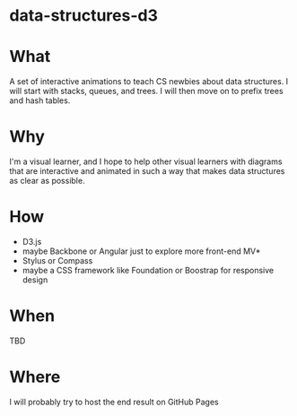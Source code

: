 data-structures-d3
==================

# What

A set of interactive animations to teach CS newbies about data structures. I will start with stacks, queues, and trees. I will then move on to prefix trees and hash tables.

# Why

I'm a visual learner, and I hope to help other visual learners with diagrams that are interactive and animated in such a way that makes data structures as clear as possible.

# How

- D3.js
- maybe Backbone or Angular just to explore more front-end MV*
- Stylus or Compass
- maybe a CSS framework like Foundation or Boostrap for responsive design

# When

TBD

# Where

I will probably try to host the end result on GitHub Pages
